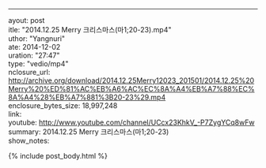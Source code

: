 ----  
ayout: post  
itle: "2014.12.25 Merry 크리스마스(마1;20-23).mp4"  
uthor: "Yangnuri"  
ate: 2014-12-02  
uration: "27:47"  
type: "vedio/mp4"  
nclosure_url: http://archive.org/download/2014.12.25Merry12023_201501/2014.12.25%20Merry%20%ED%81%AC%EB%A6%AC%EC%8A%A4%EB%A7%88%EC%8A%A4%28%EB%A7%881%3B20-23%29.mp4  
enclosure_bytes_size: 18,997,248  
link:  
youtube: http://www.youtube.com/channel/UCcx23KhkV_-P7ZygYCq8wFw  
summary: 2014.12.25 Merry 크리스마스(마1;20-23)  
show_notes:  

{% include post_body.html %}  
